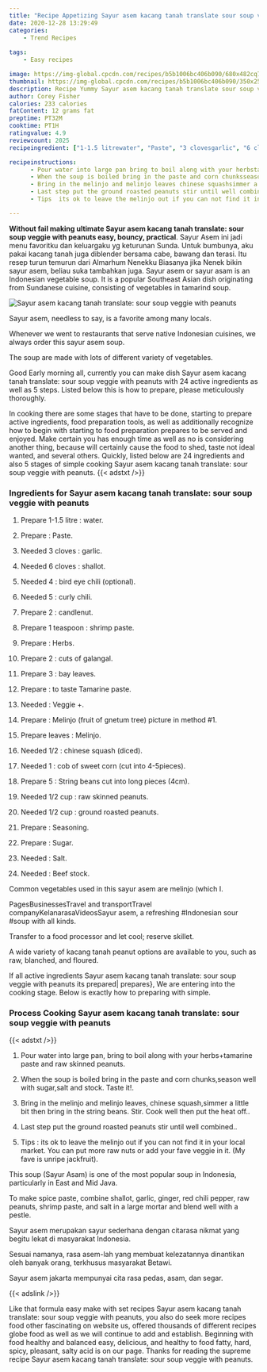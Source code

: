 ```yaml
---
title: "Recipe Appetizing Sayur asem kacang tanah translate sour soup veggie with peanuts"
date: 2020-12-28 13:29:49
categories:
    - Trend Recipes
    
tags:
    - Easy recipes

image: https://img-global.cpcdn.com/recipes/b5b1006bc406b090/680x482cq70/sayur-asem-kacang-tanah-translate-sour-soup-veggie-with-peanuts-recipe-main-photo.jpg
thumbnail: https://img-global.cpcdn.com/recipes/b5b1006bc406b090/350x250cq70/sayur-asem-kacang-tanah-translate-sour-soup-veggie-with-peanuts-recipe-main-photo.jpg
description: Recipe Yummy Sayur asem kacang tanah translate sour soup veggie with peanuts with 24 ingredients and 5 stages of easy cooking.
author: Corey Fisher
calories: 233 calories
fatContent: 12 grams fat
preptime: PT32M
cooktime: PT1H
ratingvalue: 4.9
reviewcount: 2025
recipeingredient: ["1-1.5 litrewater", "Paste", "3 clovesgarlic", "6 clovesshallot", "4bird eye chili optional", "5curly chili", "2candlenut", "1 teaspoonshrimp paste", "Herbs", "2cuts of galangal", "3bay leaves", "to taste Tamarine paste", "Veggie ", "Melinjo fruit of gnetum tree picture in method 1", "leavesMelinjo", "1/2chinese squash diced", "1cob of sweet corn cut into 45pieces", "5String beans cut into long pieces 4cm", "1/2 cupraw skinned peanuts", "1/2 cupground roasted peanuts", "Seasoning", "Sugar", "Salt", "Beef stock"]

recipeinstructions: 
      - Pour water into large pan bring to boil along with your herbstamarine paste and raw skinned peanuts 
      - When the soup is boiled bring in the paste and corn chunksseason well with sugarsalt and stock Taste it 
      - Bring in the melinjo and melinjo leaves chinese squashsimmer a little bit then bring in the string beans Stir Cook well then put the heat off 
      - Last step put the ground roasted peanuts stir until well combined 
      - Tips  its ok to leave the melinjo out if you can not find it in your local market You can put more raw nuts or add your fave veggie in it My fave is unripe jackfruit

---
```




**Without fail making ultimate Sayur asem kacang tanah translate: sour soup veggie with peanuts easy, bouncy, practical**. Sayur Asem ini jadi menu favoritku dan keluargaku yg keturunan Sunda. Untuk bumbunya, aku pakai kacang tanah juga diblender bersama cabe, bawang dan terasi. Itu resep turun temurun dari Almarhum Nenekku Biasanya jika Nenek bikin sayur asem, beliau suka tambahkan juga. Sayur asem or sayur asam is an Indonesian vegetable soup. It is a popular Southeast Asian dish originating from Sundanese cuisine, consisting of vegetables in tamarind soup.


![Sayur asem kacang tanah translate: sour soup veggie with peanuts](https://img-global.cpcdn.com/recipes/b5b1006bc406b090/680x482cq70/sayur-asem-kacang-tanah-translate-sour-soup-veggie-with-peanuts-recipe-main-photo.jpg "Sayur asem kacang tanah translate: sour soup veggie with peanuts")



Sayur asem, needless to say, is a favorite among many locals.

Whenever we went to restaurants that serve native Indonesian cuisines, we always order this sayur asem soup.

The soup are made with lots of different variety of vegetables.


Good Early morning all, currently you can make dish Sayur asem kacang tanah translate: sour soup veggie with peanuts with 24 active ingredients as well as 5 steps. Listed below this is how to prepare, please meticulously thoroughly.

In cooking there are some stages that have to be done, starting to prepare active ingredients, food preparation tools, as well as additionally recognize how to begin with starting to food preparation prepares to be served and enjoyed. Make certain you has enough time as well as no is considering another thing, because will certainly cause the food to shed, taste not ideal wanted, and several others. Quickly, listed below are 24 ingredients and also 5 stages of simple cooking Sayur asem kacang tanah translate: sour soup veggie with peanuts.
{{< adstxt />}}

### Ingredients for Sayur asem kacang tanah translate: sour soup veggie with peanuts


1. Prepare 1-1.5 litre : water.

1. Prepare  : Paste.

1. Needed 3 cloves : garlic.

1. Needed 6 cloves : shallot.

1. Needed 4 : bird eye chili (optional).

1. Needed 5 : curly chili.

1. Prepare 2 : candlenut.

1. Prepare 1 teaspoon : shrimp paste.

1. Prepare  : Herbs.

1. Prepare 2 : cuts of galangal.

1. Prepare 3 : bay leaves.

1. Prepare  : to taste Tamarine paste.

1. Needed  : Veggie +.

1. Prepare  : Melinjo (fruit of gnetum tree) picture in method #1.

1. Prepare leaves : Melinjo.

1. Needed 1/2 : chinese squash (diced).

1. Needed 1 : cob of sweet corn (cut into 4-5pieces).

1. Prepare 5 : String beans cut into long pieces (4cm).

1. Needed 1/2 cup : raw skinned peanuts.

1. Needed 1/2 cup : ground roasted peanuts.

1. Prepare  : Seasoning.

1. Prepare  : Sugar.

1. Needed  : Salt.

1. Needed  : Beef stock.


Common vegetables used in this sayur asem are melinjo (which I.

PagesBusinessesTravel and transportTravel companyKelanarasaVideosSayur asem, a refreshing #Indonesian sour #soup with all kinds.

Transfer to a food processor and let cool; reserve skillet.

A wide variety of kacang tanah peanut options are available to you, such as raw, blanched, and floured.


If all active ingredients Sayur asem kacang tanah translate: sour soup veggie with peanuts its prepared| prepares}, We are entering into the cooking stage. Below is exactly how to preparing with simple.

### Process Cooking Sayur asem kacang tanah translate: sour soup veggie with peanuts

{{< adstxt />}}


1. Pour water into large pan, bring to boil along with your herbs+tamarine paste and raw skinned peanuts.



1. When the soup is boiled bring in the paste and corn chunks,season well with sugar,salt and stock. Taste it!.



1. Bring in the melinjo and melinjo leaves, chinese squash,simmer a little bit then bring in the string beans. Stir. Cook well then put the heat off..



1. Last step put the ground roasted peanuts stir until well combined..



1. Tips : its ok to leave the melinjo out if you can not find it in your local market. You can put more raw nuts or add your fave veggie in it. (My fave is unripe jackfruit).




This soup (Sayur Asam) is one of the most popular soup in Indonesia, particularly in East and Mid Java.

To make spice paste, combine shallot, garlic, ginger, red chili pepper, raw peanuts, shrimp paste, and salt in a large mortar and blend well with a pestle.

Sayur asem merupakan sayur sederhana dengan citarasa nikmat yang begitu lekat di masyarakat Indonesia.

Sesuai namanya, rasa asem-lah yang membuat kelezatannya dinantikan oleh banyak orang, terkhusus masyarakat Betawi.

Sayur asem jakarta mempunyai cita rasa pedas, asam, dan segar.


{{< adslink />}}

Like that formula easy make with set recipes Sayur asem kacang tanah translate: sour soup veggie with peanuts, you also do seek more recipes food other fascinating on website us, offered thousands of different recipes globe food as well as we will continue to add and establish. Beginning with food healthy and balanced easy, delicious, and healthy to food fatty, hard, spicy, pleasant, salty acid is on our page. Thanks for reading the supreme recipe Sayur asem kacang tanah translate: sour soup veggie with peanuts.
